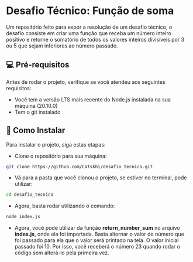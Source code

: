 # Desafio Técnico: Função de soma
Um repositório feito para expor a resolução de um desafio técnico, o desafio consiste em criar uma função que receba um número inteiro positivo e retorne o somatório de todos os valores inteiros divisíveis por 3 ou 5 que sejam inferiores ao número passado.

## 💻 Pré-requisitos
Antes de rodar o projeto, verifique se você atendeu aos seguintes requisitos:
- Você tem a versão LTS mais recente do Node.js instalada na sua máquina (20.10.0)
- Tem o git instalado

## 🚀 Como Instalar
Para instalar o projeto, siga estas etapas:
- Clone o repositório para sua máquina:
```bash
git clone https://github.com/Catskhi/desafio_tecnico.git
```
- Vá para a pasta que você clonou o projeto, se estiver no terminal, pode utilizar:
```bash
cd desafio_tecnico
```
- Agora, basta rodar utilizando o comando:
```bash
node index.js
```
- Agora, você pode utilizar da função **return_number_sum** no arquivo **index.js**, onde ela foi importada. Basta alternar o valor do número que foi passado para ela que o valor será printado na tela. O valor inicial passado foi 10. Por isso, você receberá o número 23 quando rodar o código sem alterá-lo pela primeira vez.

